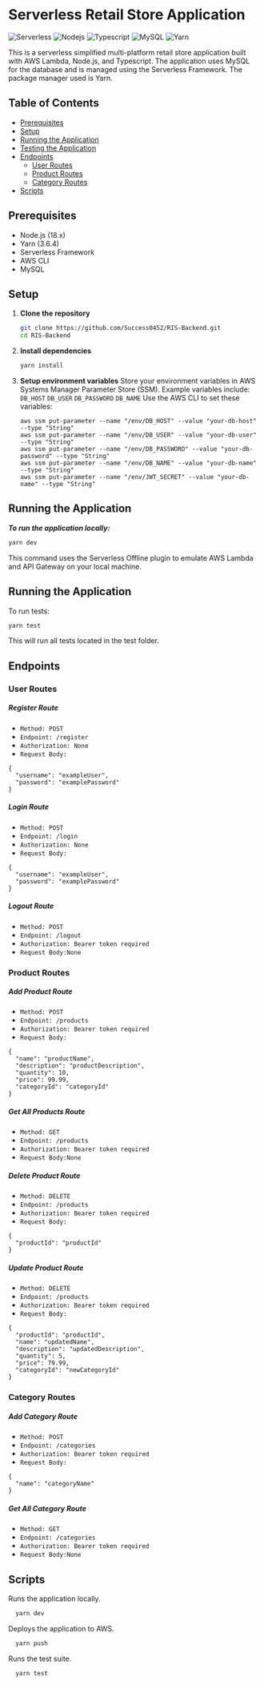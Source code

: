 # Serverless Retail Store Application

![Serverless](https://img.shields.io/badge/serverless-aws-orange)
![Nodejs](https://img.shields.io/badge/nodejs-18.x-green)
![Typescript](https://img.shields.io/badge/typescript-4.x-blue)
![MySQL](https://img.shields.io/badge/mysql-8.0-blue)
![Yarn](https://img.shields.io/badge/yarn-3.6.4-blue)

This is a serverless simplified multi-platform retail store application built with AWS Lambda, Node.js, and Typescript. The application uses MySQL for the database and is managed using the Serverless Framework. The package manager used is Yarn.

## Table of Contents

- [Prerequisites](#prerequisites)
- [Setup](#setup)
- [Running the Application](#running-the-application)
- [Testing the Application](#testing-the-application)
- [Endpoints](#endpoints)
    - [User Routes](#user-routes)
    - [Product Routes](#product-routes)
    - [Category Routes](#category-routes)
- [Scripts](#scripts)

## Prerequisites

- Node.js (18.x)
- Yarn (3.6.4)
- Serverless Framework
- AWS CLI
- MySQL

## Setup

1. **Clone the repository**

   ```bash
   git clone https://github.com/Success0452/RIS-Backend.git
   cd RIS-Backend

2. **Install dependencies**
   ```bash
   yarn install

3. **Setup environment variables**
   Store your environment variables in AWS Systems Manager Parameter Store (SSM). Example variables include:
   `DB_HOST`
   `DB_USER`
   `DB_PASSWORD`
   `DB_NAME`
  Use the AWS CLI to set these variables:
   ```
   aws ssm put-parameter --name "/env/DB_HOST" --value "your-db-host" --type "String"
   aws ssm put-parameter --name "/env/DB_USER" --value "your-db-user" --type "String"
   aws ssm put-parameter --name "/env/DB_PASSWORD" --value "your-db-password" --type "String"
   aws ssm put-parameter --name "/env/DB_NAME" --value "your-db-name" --type "String"
   aws ssm put-parameter --name "/env/JWT_SECRET" --value "your-db-name" --type "String"
   ```
## Running the Application

   ***To run the application locally:***
   ```bash
   yarn dev
   ```
   
This command uses the Serverless Offline plugin to emulate AWS Lambda and API Gateway on your local machine.

## Running the Application

To run tests:
  ```bash 
  yarn test
  ```
This will run all tests located in the test folder.

## Endpoints
### User Routes
##### Register Route
- `Method: POST`
- `Endpoint: /register`
- `Authorization: None`
- `Request Body:`

```
{
  "username": "exampleUser",
  "password": "examplePassword"
}
```

##### Login Route
- `Method: POST`
- `Endpoint: /login`
- `Authorization: None`
- `Request Body:`

```
{
  "username": "exampleUser",
  "password": "examplePassword"
}
```

##### Logout Route
- `Method: POST`
- `Endpoint: /logout`
- `Authorization: Bearer token required`
- `Request Body:None`

### Product Routes
##### Add Product Route
- `Method: POST`
- `Endpoint: /products`
- `Authorization: Bearer token required`
- `Request Body:`

```
{
  "name": "productName",
  "description": "productDescription",
  "quantity": 10,
  "price": 99.99,
  "categoryId": "categoryId"
}
```
##### Get All Products Route
- `Method: GET`
- `Endpoint: /products`
- `Authorization: Bearer token required`
- `Request Body:None`

##### Delete Product Route
- `Method: DELETE`
- `Endpoint: /products`
- `Authorization: Bearer token required`
- `Request Body:`

```
{
  "productId": "productId"
}
```

##### Update Product Route
- `Method: DELETE`
- `Endpoint: /products`
- `Authorization: Bearer token required`
- `Request Body:`

```
{
  "productId": "productId",
  "name": "updatedName",
  "description": "updatedDescription",
  "quantity": 5,
  "price": 79.99,
  "categoryId": "newCategoryId"
}
```
### Category Routes
##### Add Category Route
- `Method: POST`
- `Endpoint: /categories`
- `Authorization: Bearer token required`
- `Request Body:`

```
{
  "name": "categoryName"
}
```
##### Get All Category Route
- `Method: GET`
- `Endpoint: /categories`
- `Authorization: Bearer token required`
- `Request Body:None`

## Scripts

Runs the application locally.
 ```bash
   yarn dev
```

Deploys the application to AWS.
 ```bash
   yarn push
```

Runs the test suite.
 ```bash
   yarn test
```
